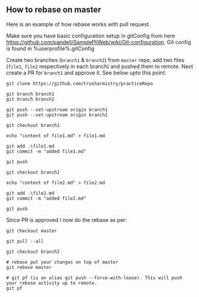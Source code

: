 ## How to rebase on master


Here is an example of how rebase works with pull request. 

Make sure you have basic configuration setup in gitConfig from here https://github.com/pandell/SamplePliWeb/wiki/Git-configuration. Git config is found in %userprofile%\.gitConfig

Create two branches (`branch1` & `branch2`) from `master` repo, add two files (`file1`, `file2` respectively in each branch) and pushed them to remote. Next create a PR for `branch1` and approve it. See below upto this point:

```
git clone https://github.com/trusharmistry/practiceRepo

git branch branch1
git branch branch2

git push --set-upstream origin branch1
git push --set-upstream origin branch2

git checkout branch1

echo "content of file1.md" > file1.md

git add .\file1.md
git commit -m "added file1.md"

git push

git checkout branch2

echo "content of file2.md" > file2.md

git add .\file2.md
git commit -m "added file2.md"

git push
```

Since PR is approved I now do the rebase as per:

```
git checkout master 

git pull --all

git checkout branch2

# rebase put your changes on top of master
git rebase master

# git pf (is an alias git push --force-with-lease). This will push your rebase activity up to remote. 
git pf
```


